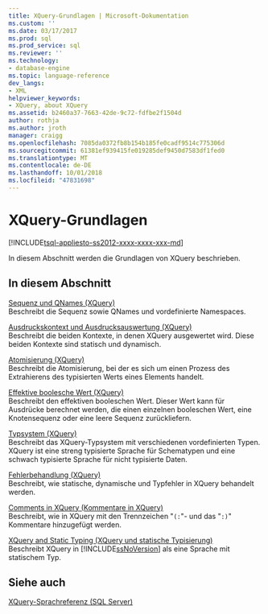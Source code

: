 ```yaml
---
title: XQuery-Grundlagen | Microsoft-Dokumentation
ms.custom: ''
ms.date: 03/17/2017
ms.prod: sql
ms.prod_service: sql
ms.reviewer: ''
ms.technology:
- database-engine
ms.topic: language-reference
dev_langs:
- XML
helpviewer_keywords:
- XQuery, about XQuery
ms.assetid: b2460a37-7663-42de-9c72-fdfbe2f1504d
author: rothja
ms.author: jroth
manager: craigg
ms.openlocfilehash: 7085da0372fb8b154b185fe0cadf9514c775306d
ms.sourcegitcommit: 61381ef939415fe019285def9450d7583df1fed0
ms.translationtype: MT
ms.contentlocale: de-DE
ms.lasthandoff: 10/01/2018
ms.locfileid: "47831698"
---
```

# <a name="xquery-basics"></a>XQuery-Grundlagen
[!INCLUDE[tsql-appliesto-ss2012-xxxx-xxxx-xxx-md](../includes/tsql-appliesto-ss2012-xxxx-xxxx-xxx-md.md)]

  In diesem Abschnitt werden die Grundlagen von XQuery beschrieben.  
  
## <a name="in-this-section"></a>In diesem Abschnitt  
 [Sequenz und QNames &#40;XQuery&#41;](../xquery/sequence-and-qnames-xquery.md)  
 Beschreibt die Sequenz sowie QNames und vordefinierte Namespaces.  
  
 [Ausdruckskontext und Ausdrucksauswertung &#40;XQuery&#41;](../xquery/expression-context-and-query-evaluation-xquery.md)  
 Beschreibt die beiden Kontexte, in denen XQuery ausgewertet wird. Diese beiden Kontexte sind statisch und dynamisch.  
  
 [Atomisierung &#40;XQuery&#41;](../xquery/atomization-xquery.md)  
 Beschreibt die Atomisierung, bei der es sich um einen Prozess des Extrahierens des typisierten Werts eines Elements handelt.  
  
 [Effektive boolesche Wert &#40;XQuery&#41;](../xquery/effective-boolean-value-xquery.md)  
 Beschreibt den effektiven booleschen Wert. Dieser Wert kann für Ausdrücke berechnet werden, die einen einzelnen booleschen Wert, eine Knotensequenz oder eine leere Sequenz zurückliefern.  
  
 [Typsystem &#40;XQuery&#41;](../xquery/type-system-xquery.md)  
 Beschreibt das XQuery-Typsystem mit verschiedenen vordefinierten Typen. XQuery ist eine streng typisierte Sprache für Schematypen und eine schwach typisierte Sprache für nicht typisierte Daten.  
  
 [Fehlerbehandlung &#40;XQuery&#41;](../xquery/error-handling-xquery.md)  
 Beschreibt, wie statische, dynamische und Typfehler in XQuery behandelt werden.  
  
 [Comments in XQuery (Kommentare in XQuery)](../xquery/comments-in-xquery.md)  
 Beschreibt, wie in XQuery mit den Trennzeichen "`(:`"- und das "`:)`" Kommentare hinzugefügt werden.  
  
 [XQuery and Static Typing (XQuery und statische Typisierung)](../xquery/xquery-and-static-typing.md)  
 Beschreibt XQuery in [!INCLUDE[ssNoVersion](../includes/ssnoversion-md.md)] als eine Sprache mit statischem Typ.  
  
## <a name="see-also"></a>Siehe auch  
 [XQuery-Sprachreferenz &#40;SQL Server&#41;](../xquery/xquery-language-reference-sql-server.md)  
  
  
